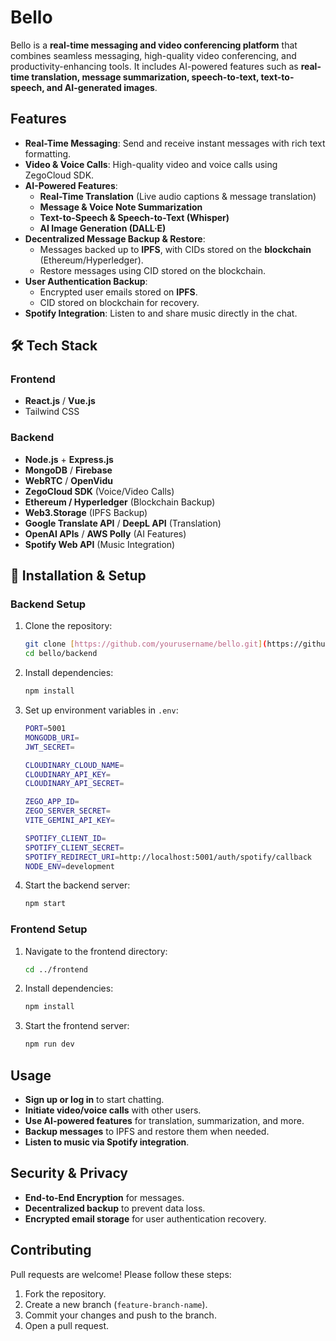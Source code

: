 # Bello

Bello is a **real-time messaging and video conferencing platform** that combines seamless messaging, high-quality video conferencing, and productivity-enhancing tools. It includes AI-powered features such as **real-time translation, message summarization, speech-to-text, text-to-speech, and AI-generated images**.

##  Features

- **Real-Time Messaging**: Send and receive instant messages with rich text formatting.
- **Video & Voice Calls**: High-quality video and voice calls using ZegoCloud SDK.
- **AI-Powered Features**:
  - **Real-Time Translation** (Live audio captions & message translation)
  - **Message & Voice Note Summarization**
  - **Text-to-Speech & Speech-to-Text (Whisper)**
  - **AI Image Generation (DALL·E)**
- **Decentralized Message Backup & Restore**:
  - Messages backed up to **IPFS**, with CIDs stored on the **blockchain** (Ethereum/Hyperledger).
  - Restore messages using CID stored on the blockchain.
- **User Authentication Backup**:
  - Encrypted user emails stored on **IPFS**.
  - CID stored on blockchain for recovery.
- **Spotify Integration**: Listen to and share music directly in the chat.

## 🛠 Tech Stack

### **Frontend**
- **React.js** / **Vue.js**
- Tailwind CSS

### **Backend**
- **Node.js** + **Express.js**
- **MongoDB** / **Firebase**
- **WebRTC** / **OpenVidu**
- **ZegoCloud SDK** (Voice/Video Calls)
- **Ethereum / Hyperledger** (Blockchain Backup)
- **Web3.Storage** (IPFS Backup)
- **Google Translate API** / **DeepL API** (Translation)
- **OpenAI APIs** / **AWS Polly** (AI Features)
- **Spotify Web API** (Music Integration)

## 🔧 Installation & Setup

### **Backend Setup**
1. Clone the repository:
   ```sh
   git clone [https://github.com/yourusername/bello.git](https://github.com/robinsamuelkutty/Bello.git)
   cd bello/backend
   ```
2. Install dependencies:
   ```sh
   npm install
   ```
3. Set up environment variables in `.env`:
   ```sh
   PORT=5001
   MONGODB_URI=
   JWT_SECRET=

   CLOUDINARY_CLOUD_NAME=
   CLOUDINARY_API_KEY=
   CLOUDINARY_API_SECRET=

   ZEGO_APP_ID=
   ZEGO_SERVER_SECRET=
   VITE_GEMINI_API_KEY=

   SPOTIFY_CLIENT_ID=
   SPOTIFY_CLIENT_SECRET=
   SPOTIFY_REDIRECT_URI=http://localhost:5001/auth/spotify/callback
   NODE_ENV=development

   ```
4. Start the backend server:
   ```sh
   npm start
   ```

### **Frontend Setup**
1. Navigate to the frontend directory:
   ```sh
   cd ../frontend
   ```
2. Install dependencies:
   ```sh
   npm install
   ```
3. Start the frontend server:
   ```sh
   npm run dev
   ```

##  Usage
- **Sign up or log in** to start chatting.
- **Initiate video/voice calls** with other users.
- **Use AI-powered features** for translation, summarization, and more.
- **Backup messages** to IPFS and restore them when needed.
- **Listen to music via Spotify integration**.

##  Security & Privacy
- **End-to-End Encryption** for messages.
- **Decentralized backup** to prevent data loss.
- **Encrypted email storage** for user authentication recovery.

##  Contributing
Pull requests are welcome! Please follow these steps:
1. Fork the repository.
2. Create a new branch (`feature-branch-name`).
3. Commit your changes and push to the branch.
4. Open a pull request.




